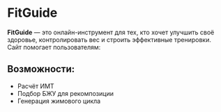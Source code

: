 # FitGuide

**FitGuide** — это онлайн-инструмент для тех, кто хочет улучшить своё здоровье, контролировать вес и строить эффективные тренировки. Сайт помогает пользователям:

## Возможности:
- Расчёт ИМТ
- Подбор БЖУ для рекомпозиции
- Генерация жимового цикла
